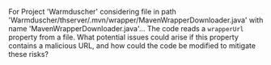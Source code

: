 For Project 'Warmduscher' considering file in path 'Warmduscher/thserver/.mvn/wrapper/MavenWrapperDownloader.java' with name 'MavenWrapperDownloader.java'... 
The code reads a `wrapperUrl` property from a file. What potential issues could arise if this property contains a malicious URL, and how could the code be modified to mitigate these risks?